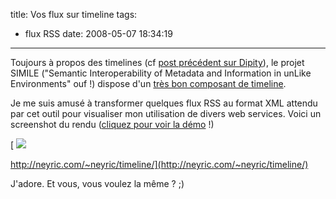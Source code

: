 title: Vos flux sur timeline
tags:
  - flux RSS
date: 2008-05-07 18:34:19
---

Toujours à propos des timelines (cf [post précédent sur Dipity](http://www.neyric.com/blog/dipity-timelines)), le projet SIMILE ("Semantic Interoperability of Metadata and Information in unLike Environments" ouf !) dispose d'un [très bon composant de timeline](http://simile.mit.edu/timeline/).

Je me suis amusé à transformer quelques flux RSS au format XML attendu par cet outil pour visualiser mon utilisation de divers web services. Voici un screenshot du rendu ([cliquez pour voir la démo](http://neyric.com/~neyric/timeline/) !)

[
![](http://www.neyric.com/files/neyric-timeline.jpg)

http://neyric.com/~neyric/timeline/](http://neyric.com/~neyric/timeline/)

J'adore. Et vous, vous voulez la même ? ;)